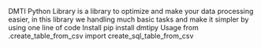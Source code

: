 DMTI Python Library is a library to optimize and make your data processing easier, in this library we handling much basic tasks and make it simpler by using one line of code
Install
pip install dmtipy
Usage
from .create_table_from_csv import create_sql_table_from_csv